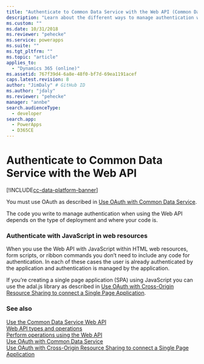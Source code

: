 ```yaml
---
title: "Authenticate to Common Data Service with the Web API (Common Data Service)| Microsoft Docs"
description: "Learn about the different ways to manage authentication when using the Web API"
ms.custom: ""
ms.date: 10/31/2018
ms.reviewer: "pehecke"
ms.service: powerapps
ms.suite: ""
ms.tgt_pltfrm: ""
ms.topic: "article"
applies_to: 
  - "Dynamics 365 (online)"
ms.assetid: 767f39d4-6a8e-48f0-bf7d-69ea1191acef
caps.latest.revision: 8
author: "JimDaly" # GitHub ID
ms.author: "jdaly"
ms.reviewer: "pehecke"
manager: "annbe"
search.audienceType: 
  - developer
search.app: 
  - PowerApps
  - D365CE
---
```

# Authenticate to Common Data Service with the Web API


[!INCLUDE[cc-data-platform-banner](../../../includes/cc-data-platform-banner.md)]

You must use OAuth as described in [Use OAuth with Common Data Service](../authenticate-oauth.md).

The code you write to manage authentication when using the Web API depends on the type of deployment and where your code is.  
  
### Authenticate with JavaScript in web resources  

When you use the Web API with JavaScript within HTML web resources, form scripts, or ribbon commands you don’t need to include any code for authentication. In each of these cases the user is already authenticated by the application and authentication is managed by the application.  

If you’re creating a single page application (SPA) using JavaScript you can use the adal.js library as described in [Use OAuth with Cross-Origin Resource Sharing  to connect a Single Page Application](../oauth-cross-origin-resource-sharing-connect-single-page-application.md).  
  
### See also
 
[Use the Common Data Service Web API](overview.md)<br />
[Web API types and operations](web-api-types-operations.md)<br />
[Perform operations using the Web API](perform-operations-web-api.md)<br />
[Use OAuth with Common Data Service](../authenticate-oauth.md)<br />
[Use OAuth with Cross-Origin Resource Sharing to connect a Single Page Application](../oauth-cross-origin-resource-sharing-connect-single-page-application.md)
